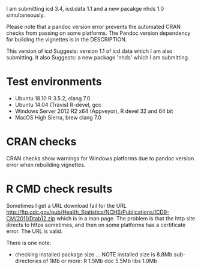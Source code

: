 I am submitting icd 3.4, icd.data 1.1 and a new pacakge nhds 1.0 simultaneously.

Please note that a pandoc version error prevents the automated CRAN checks from passing on some platforms. The Pandoc version dependency for building the vignettes is in the DESCRIPTION.

This version of icd Suggests: version 1.1 of icd.data which I am also submitting.
It also Suggests: a new package 'nhds' which I am submitting.

# Test environments

  * Ubuntu 18.10 R 3.5.2, clang 7.0
  * Ubuntu 14.04 (Travis) R-devel, gcc
  * Windows Server 2012 R2 x64 (Appveyor), R devel 32 and 64 bit
  * MacOS High Sierra, brew clang 7.0

# CRAN checks
 
CRAN checks show warnings for Windows platforms due to pandoc version error when rebuilding vignettes.

# R CMD check results

Sometimes I get a URL download fail for the URL http://ftp.cdc.gov/pub/Health_Statistics/NCHS/Publications/ICD9-CM/2011/Dtab12.zip which is in a man page. The problem is that the http site directs to https sometimes, and then on some platforms has a certificate error. The URL is valid.

There is one note:

* checking installed package size ... NOTE
    installed size is  8.8Mb
    sub-directories of 1Mb or more:
      R      1.5Mb
      doc    5.5Mb
      libs   1.0Mb
